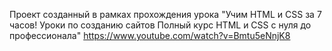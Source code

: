 Проект созданный в рамках прохождения урока "Учим HTML и CSS за 7 часов! Уроки по созданию сайтов Полный курс HTML и CSS с нуля до профессионала"
https://www.youtube.com/watch?v=Bmtu5eNnjK8

